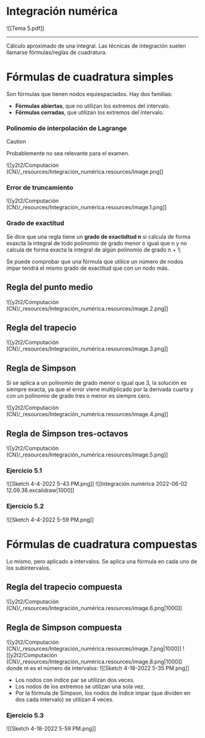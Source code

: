 

# Integración numérica

![[Tema 5.pdf]]


* * *


Cálculo aproximado de una integral.
Las técnicas de integración suelen llamarse fórmulas/reglas de cuadratura.


# Fórmulas de cuadratura simples
Son fórmulas que tienen nodos equiespaciados. Hay dos familias:

* **Fórmulas abiertas**, que no utilizan los extremos del intervalo.
* **Fórmulas cerradas**, que utilizan los extremos del intervalo.



### Polinomio de interpolación de Lagrange
> [!CAUTION]
> Probablemente no sea relevante para el examen.

![[y2t2/Computación (CN)/_resources/Integración_numérica.resources/image.png]]

### Error de truncamiento
![[y2t2/Computación (CN)/_resources/Integración_numérica.resources/image.1.png]]


### Grado de exactitud
Se dice que una regla tiene un **grado de exactidtud n** si calcula de forma exaxcta la integral de todo polinomio de grado menor o igual que n y no calcula de forma exacta la integral de algún polinomio de grado n + 1;

Se puede comprobar que una fórmula que utilice un número de nodos impar tendrá el mismo grado de exactitud que con un nodo más.


## Regla del punto medio
![[y2t2/Computación (CN)/_resources/Integración_numérica.resources/image.2.png]]


## Regla del trapecio
![[y2t2/Computación (CN)/_resources/Integración_numérica.resources/image.3.png]]


## Regla de Simpson
Si se aplica a un polinomio de grado menor o igual que 3, la solución es siempre exacta, ya que el error viene multiplicado por la derivada cuarta y con un polinomio de grado tres o menor es siempre cero.

![[y2t2/Computación (CN)/_resources/Integración_numérica.resources/image.4.png]]


## Regla de Simpson tres-octavos

![[y2t2/Computación (CN)/_resources/Integración_numérica.resources/image.5.png]]


### Ejercicio 5.1
![[Sketch 4-4-2022 5-43 PM.png]]
![[Integración numérica 2022-06-02 12.09.38.excalidraw|1000]]

### Ejercicio 5.2
![[Sketch 4-4-2022 5-59 PM.png]]


# Fórmulas de cuadratura compuestas
Lo mismo, pero aplicado a intervalos.
Se aplica una fórmula en cada uno de los subintervalos.


## Regla del trapecio compuesta
![[y2t2/Computación (CN)/_resources/Integración_numérica.resources/image.6.png|1000]]


## Regla de Simpson compuesta
![[y2t2/Computación (CN)/_resources/Integración_numérica.resources/image.7.png|1000]]
![[y2t2/Computación (CN)/_resources/Integración_numérica.resources/image.8.png|1000]]
donde m es el número de intervalos:
![[Sketch 4-18-2022 5-35 PM.png]]

* Los nodos con índice par se utilizan dos veces.
* Los nodos de los extremos se utilizan una sola vez.
* Por la fórmula de Simpson, los nodos de índice impar (que dividen en dos cada intervalo) se utilizan 4 veces.



### Ejercicio 5.3
![[Sketch 4-18-2022 5-59 PM.png]]

